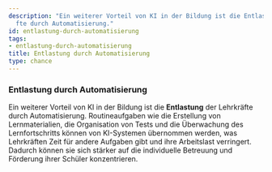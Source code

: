 ```yaml
---
description: "Ein weiterer Vorteil von KI in der Bildung ist die Entlastung der Lehrkr\xE4\
  fte durch Automatisierung."
id: entlastung-durch-automatisierung
tags:
- entlastung-durch-automatisierung
title: Entlastung durch Automatisierung
type: chance
---
```



### Entlastung durch Automatisierung

Ein weiterer Vorteil von KI in der Bildung ist die **Entlastung** der Lehrkräfte durch Automatisierung. Routineaufgaben wie die Erstellung von Lernmaterialien, die Organisation von Tests und die Überwachung des Lernfortschritts können von KI-Systemen übernommen werden, was Lehrkräften Zeit für andere Aufgaben gibt und ihre Arbeitslast verringert. Dadurch können sie sich stärker auf die individuelle Betreuung und Förderung ihrer Schüler konzentrieren.
